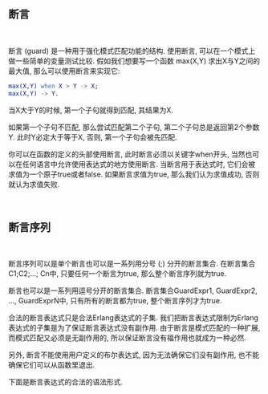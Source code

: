 
## 断言

<br/>

断言 (guard) 是一种用于强化模式匹配功能的结构. 使用断言, 可以在一个模式上做一些简单的变量测试比较. 假如我们想要写一个函数 max(X,Y) 求出X与Y之间的最大值, 那么可以使用断言来实现它:

```erl
max(X,Y) when X > Y -> X;
max(X,Y) -> Y.
```

当X大于Y的时候, 第一个子句就得到匹配, 其结果为X.

如果第一个子句不匹配, 那么尝试匹配第二个子句, 第二个子句总是返回第2个参数Y. 此时Y必定大于等于X, 否则, 第一个子句会被先匹配.

你可以在函数的定义的头部使用断言, 此时断言必须以关键字when开头, 当然也可以在任何语言中允许使用表达式的地方使用断言. 当断言用于表达式时, 它们会被求值为一个原子true或者false. 如果断言求值为true, 那么我们认为求值成功, 否则就认为求值失败.

<br/>

## 断言序列

<br/>

断言序列可以是单个断言也可以是一系列用分号 (;) 分开的断言集合. 在断言集合C1;C2;...; Cn中, 只要任何一个断言为true, 那么整个断言序列就为true.

断言也可以是一系列用逗号分开的断言集合. 断言集合GuardExpr1, GuardExpr2, ..., GuardExprN中, 只有所有的断言都为true, 整个断言序列才为true.

合法的断言表达式只是合法Erlang表达式的子集. 我们把断言表达式限制为Erlang表达式的子集是为了保证断言表达式没有副作用. 由于断言是模式匹配的一种扩展, 而模式匹配又必须是无副作用的, 所以保证断言没有福作用也就成为一种必然.

另外, 断言不能使用用户定义的布尔表达式, 因为无法确保它们没有副作用, 也不能确保它们可以从函数里退出.

下面是断言表达式的合法的语法形式.





